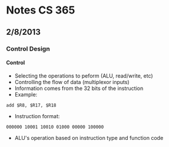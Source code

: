 # Notes CS 365 
## 2/8/2013

### Control Design

#### Control
- Selecting the operations to peform (ALU, read/write, etc)
- Controlling the flow of data (multiplexor inputs)
- Information comes from the 32 bits of the instruction
- Example:

```
add $R8, $R17, $R18
```

- Instruction format:

```
000000 10001 10010 01000 00000 100000
```

- ALU's operation based on instruction type and function code  
